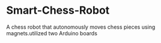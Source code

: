 # Smart-Chess-Robot
A chess robot that autonomously moves chess pieces using magnets.utilized two Arduino boards

